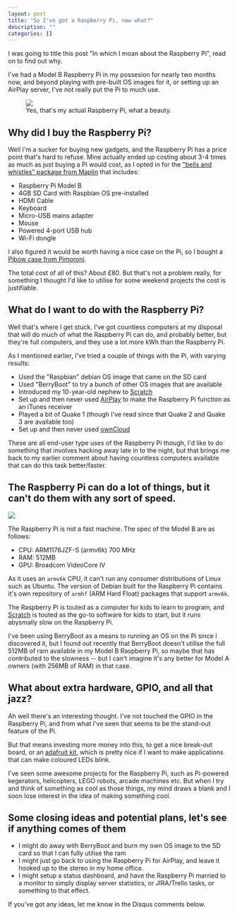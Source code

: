 ```yaml
---
layout: post
title: "So I've got a Raspberry Pi, now what?"
description: ""
categories: []
---
```

I was going to title this post "In which I moan about the Raspberry Pi", read on to find out why.

I've had a Model B Raspberry Pi in my possesion for nearly two months now, and beyond playing with pre-built OS images for it, or setting up an AirPlay server, I've not really put the Pi to much use.

<figure>
    <img src="http://uk.omg.li/Ok4N/pi.jpg" />
    <figcaption>
        Yes, that's my actual Raspberry Pi, what a beauty.
    </figcaption>
</figure>

## Why did I buy the Raspberry Pi?
Well I'm a sucker for buying new gadgets, and the Raspberry Pi has a price point that's hard to refuse. Mine actually ended up costing about 3-4 times as much as just buying a Pi would cost, as I opted in for the ["bells and whistles" package from Maplin](http://maplin.co.uk/raspberry-piandreg-board-and-starter-kit-652805) that includes:

- Raspberry Pi Model B
- 4GB SD Card with Raspbian OS pre-installed
- HDMI Cable
- Keyboard
- Micro-USB mains adapter
- Mouse
- Powered 4-port USB hub
- Wi-Fi dongle

I also figured it would be worth having a nice case on the Pi, so I bought a [Pibow case from Pimoroni](http://shop.pimoroni.com/products/pibow).

The total cost of all of this? About £80. But that's not a problem really, for something I thought I'd like to utilise for some weekend projects the cost is justifiable.

## What do I want to do with the Raspberry Pi?
Well that's where I get stuck. I've got countless computers at my disposal that will do much of what the Raspberry Pi can do, and probably better, but they're full computers, and they use a lot more kWh than the Raspberry Pi.

As I mentioned earlier, I've tried a couple of things with the Pi, with varying results:

- Used the "Raspbian" debian OS image that came on the SD card
- Used "BerryBoot" to try a bunch of other OS images that are available
- Introduced my 10-year-old nephew to [Scratch](http://scratch.mit.edu/)
- Set up and then never used [AirPlay](http://lifehacker.com/5978594/turn-a-raspberry-pi-into-an-airplay-receiver-for-streaming-music-in-your-living-room) to make the Raspberry Pi function as an iTunes receiver
- Played a bit of Quake 1 (though I've read since that Quake 2 and Quake 3 are available too)
- Set up and then never used [ownCloud](http://owncloud.org/)

These are all end-user type uses of the Raspberry Pi though, I'd like to do something that involves hacking away late in to the night, but that brings me back to my earlier comment about having countless computers available that can do this task better/faster.

## The Raspberry Pi can do a lot of things, but it can't do them with any sort of speed.

![](http://uk.omg.li/OkTg/Image%202013.05.04%2016%3A30%3A17.png)

The Raspberry Pi is not a fast machine. The spec of the Model B are as follows:
- CPU: ARM1176JZF-S (armv6k) 700 MHz
- RAM: 512MB
- GPU: Broadcom VideoCore IV

As it uses an `armv6k` CPU, it can't run any consumer distributions of Linux such as Ubuntu. The version of Debian built for the Raspberry Pi contains it's own repository of `armhf` (ARM Hard Float) packages that support `armv6k`.

The Raspberry Pi is touted as a computer for kids to learn to program, and [Scratch](http://scratch.mit.edu) is touted as the go-to software for kids to start, but it runs abysmally slow on the Raspberry Pi.

I've been using BerryBoot as a means to running an OS on the Pi since I discovered it, but I found out recently that BerryBoot doesn't utilise the full 512MB of ram available in my Model B Raspberry Pi, so maybe that has contributed to the slowness -- but I can't imagine it's any better for Model A owners (with 256MB of RAM) in that case.

## What about extra hardware, GPIO, and all that jazz?
Ah well there's an interesting thought. I've not touched the GPIO in the Raspberry Pi, and from what I've seen that seems to be the stand-out feature of the Pi. 

But that means investing more money into this, to get a nice break-out board, or an [adafruit kit](http://www.adafruit.com/category/105), which is pretty nice if I want to make applications that can make coloured LEDs blink.

I've seen some awesome projects for the Raspberry Pi, such as Pi-powered kegerators, helicopters, LEGO robots, arcade machines etc. But when I try and think of something as cool as those things, my mind draws a blank and I soon lose interest in the idea of making something cool.

## Some closing ideas and potential plans, let's see if anything comes of them
- I might do away with BerryBoot and burn my own OS image to the SD card so that I can fully utilise the ram
- I might just go back to using the Raspberry Pi for AirPlay, and leave it hooked up to the stereo in my home office.
- I might setup a status dashboard, and have the Raspberry Pi married to a monitor to simply display server statistics, or JIRA/Trello tasks, or something to that effect.

If you've got any ideas, let me know in the Disqus comments below.
